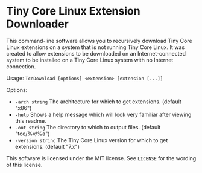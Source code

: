 # Tiny Core Linux Extension Downloader

This command-line software allows you to recursively download Tiny Core Linux
extensions on a system that is not running Tiny Core Linux. It was created to
allow extensions to be downloaded on an Internet-connected system to be
installed on a Tiny Core Linux system with no Internet connection.

Usage:
`TceDownload [options] <extension> [extension [...]]`

Options:
- `-arch string` The architecture for which to get extensions. (default "x86")
- `-help` Shows a help message which will look very familiar after viewing this
  readme.
- `-out string` The directory to which to output files. (default "tce/%v/%a")
- `-version string` The Tiny Core Linux version for which to get extensions.
  (default "7.x")

This software is licensed under the MIT license. See `LICENSE` for the wording
of this license.
